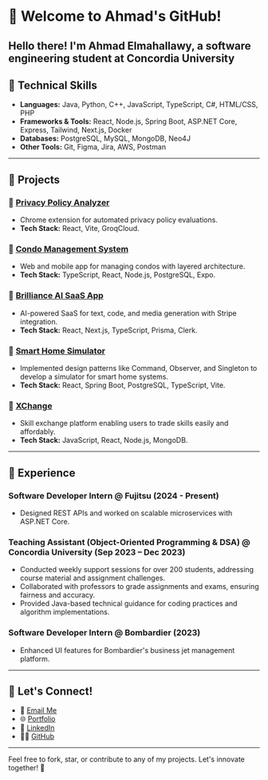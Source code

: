 # 👋 Welcome to Ahmad's GitHub!

Hello there! I'm Ahmad Elmahallawy, a software engineering student at Concordia University
---

## 🔧 Technical Skills

- **Languages:** Java, Python, C++, JavaScript, TypeScript, C#, HTML/CSS, PHP
- **Frameworks & Tools:** React, Node.js, Spring Boot, ASP.NET Core, Express, Tailwind, Next.js, Docker
- **Databases:** PostgreSQL, MySQL, MongoDB, Neo4J
- **Other Tools:** Git, Figma, Jira, AWS, Postman

---

## 🌟 Projects

### 🔹 [Privacy Policy Analyzer](https://github.com/Ahmad-Elmahallawy/Privacy-Right-and-Consumer-Protection-Extension)
- Chrome extension for automated privacy policy evaluations.
- **Tech Stack:** React, Vite, GroqCloud.

### 🔹 [Condo Management System](https://github.com/Ahmad-Elmahallawy/iCondo)
- Web and mobile app for managing condos with layered architecture.
- **Tech Stack:** TypeScript, React, Node.js, PostgreSQL, Expo.

### 🔹 [Brilliance AI SaaS App](https://github.com/Ahmad-Elmahallawy/Brilliant-AI)
- AI-powered SaaS for text, code, and media generation with Stripe integration.
- **Tech Stack:** React, Next.js, TypeScript, Prisma, Clerk.

### 🔹 [Smart Home Simulator](https://github.com/Ahmad-Elmahallawy/SmartHomeSimulator)
- Implemented design patterns like Command, Observer, and Singleton to develop a simulator for smart home systems.
- **Tech Stack:** React, Spring Boot, PostgreSQL, TypeScript, Vite.

### 🔹 [XChange](https://github.com/Ahmad-Elmahallawy/XChange)
- Skill exchange platform enabling users to trade skills easily and affordably.
- **Tech Stack:** JavaScript, React, Node.js, MongoDB.

---

## 🚀 Experience

### **Software Developer Intern** @ Fujitsu (2024 - Present)
- Designed REST APIs and worked on scalable microservices with ASP.NET Core.

### **Teaching Assistant (Object-Oriented Programming & DSA)** @ Concordia University (Sep 2023 – Dec 2023)
- Conducted weekly support sessions for over 200 students, addressing course material and assignment challenges.
- Collaborated with professors to grade assignments and exams, ensuring fairness and accuracy.
- Provided Java-based technical guidance for coding practices and algorithm implementations.

### **Software Developer Intern** @ Bombardier (2023)
- Enhanced UI features for Bombardier's business jet management platform.

---

## 🌱 Let's Connect!

- 📧 [Email Me](mailto:ahmad.mahallawy@gmail.com)
- 🌐 [Portfolio](https://ahmad-elmahallawy.github.io/Ahmads-Portfolio/)
- 💼 [LinkedIn](https://www.linkedin.com/in/Ahmad-Elmahallawy/)
- 🧑‍💻 [GitHub](https://github.com/Ahmad-Elmahallawy)

---

Feel free to fork, star, or contribute to any of my projects. Let's innovate together! 🚀
